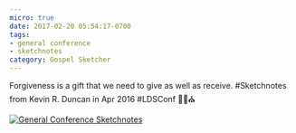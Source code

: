 ```yaml
---
micro: true
date: 2017-02-20 05:54:17-0700
tags:
- general conference
- sketchnotes
category: Gospel Sketcher
---
```


Forgiveness is a gift that we need to give as well as receive. #Sketchnotes from Kevin R. Duncan in Apr 2016 #LDSConf ✍🏼⛪️

[![General Conference Sketchnotes](https://media.bennorris.org/images/gospelsketcher/uploads/2018/05b608ba2c.jpg)](https://media.bennorris.org/images/gospelsketcher/uploads/2018/05b608ba2c.jpg)
